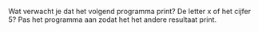 Wat verwacht je dat het volgend programma print? De letter x of het cijfer 5?
Pas het programma aan zodat het het andere resultaat print.